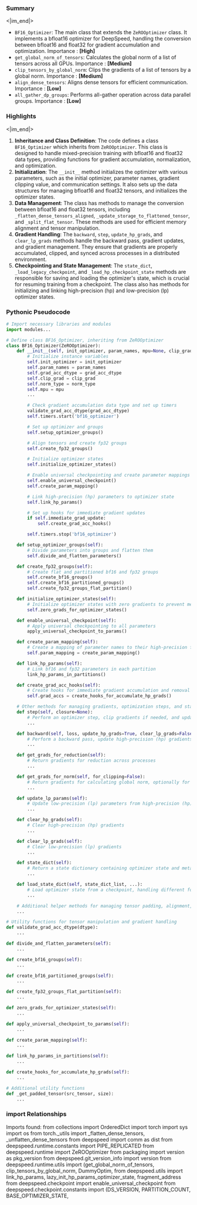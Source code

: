

### Summary

<|im_end|>

* `BF16_Optimizer`: The main class that extends the `ZeROOptimizer` class. It implements a bfloat16 optimizer for DeepSpeed, handling the conversion between bfloat16 and float32 for gradient accumulation and optimization. Importance : **[High]**
* `get_global_norm_of_tensors`: Calculates the global norm of a list of tensors across all GPUs. Importance : **[Medium]**
* `clip_tensors_by_global_norm`: Clips the gradients of a list of tensors by a global norm. Importance : **[Medium]**
* `align_dense_tensors`: Aligns dense tensors for efficient communication. Importance : **[Low]**
* `all_gather_dp_groups`: Performs all-gather operation across data parallel groups. Importance : **[Low]**

### Highlights

<|im_end|>

1. **Inheritance and Class Definition**: The code defines a class `BF16_Optimizer` which inherits from `ZeROOptimizer`. This class is designed to handle mixed-precision training with bfloat16 and float32 data types, providing functions for gradient accumulation, normalization, and optimization.
2. **Initialization**: The `__init__` method initializes the optimizer with various parameters, such as the initial optimizer, parameter names, gradient clipping value, and communication settings. It also sets up the data structures for managing bfloat16 and float32 tensors, and initializes the optimizer states.
3. **Data Management**: The class has methods to manage the conversion between bfloat16 and float32 tensors, including `_flatten_dense_tensors_aligned`, `_update_storage_to_flattened_tensor`, and `_split_flat_tensor`. These methods are used for efficient memory alignment and tensor manipulation.
4. **Gradient Handling**: The `backward`, `step`, `update_hp_grads`, and `clear_lp_grads` methods handle the backward pass, gradient updates, and gradient management. They ensure that gradients are properly accumulated, clipped, and synced across processes in a distributed environment.
5. **Checkpointing and State Management**: The `state_dict`, `_load_legacy_checkpoint`, and `_load_hp_checkpoint_state` methods are responsible for saving and loading the optimizer's state, which is crucial for resuming training from a checkpoint. The class also has methods for initializing and linking high-precision (hp) and low-precision (lp) optimizer states.

### Pythonic Pseudocode

```python
# Import necessary libraries and modules
import modules...

# Define class BF16_Optimizer, inheriting from ZeROOptimizer
class BF16_Optimizer(ZeROOptimizer):
    def __init__(self, init_optimizer, param_names, mpu=None, clip_grad=0.0, norm_type=2, ...):
        # Initialize instance variables
        self.init_optimizer = init_optimizer
        self.param_names = param_names
        self.grad_acc_dtype = grad_acc_dtype
        self.clip_grad = clip_grad
        self.norm_type = norm_type
        self.mpu = mpu
        ...

        # Check gradient accumulation data type and set up timers
        validate_grad_acc_dtype(grad_acc_dtype)
        self.timers.start('bf16_optimizer')

        # Set up optimizer and groups
        self.setup_optimizer_groups()

        # Align tensors and create fp32 groups
        self.create_fp32_groups()

        # Initialize optimizer states
        self.initialize_optimizer_states()

        # Enable universal checkpointing and create parameter mappings
        self.enable_universal_checkpoint()
        self.create_param_mapping()

        # Link high-precision (hp) parameters to optimizer state
        self.link_hp_params()

        # Set up hooks for immediate gradient updates
        if self.immediate_grad_update:
            self.create_grad_acc_hooks()

        self.timers.stop('bf16_optimizer')

    def setup_optimizer_groups(self):
        # Divide parameters into groups and flatten them
        self.divide_and_flatten_parameters()

    def create_fp32_groups(self):
        # Create flat and partitioned bf16 and fp32 groups
        self.create_bf16_groups()
        self.create_bf16_partitioned_groups()
        self.create_fp32_groups_flat_partition()

    def initialize_optimizer_states(self):
        # Initialize optimizer states with zero gradients to prevent memory fragmentation
        self.zero_grads_for_optimizer_states()

    def enable_universal_checkpoint(self):
        # Apply universal checkpointing to all parameters
        apply_universal_checkpoint_to_params()

    def create_param_mapping(self):
        # Create a mapping of parameter names to their high-precision fragment addresses
        self.param_mapping = create_param_mapping()

    def link_hp_params(self):
        # Link bf16 and fp32 parameters in each partition
        link_hp_params_in_partitions()

    def create_grad_acc_hooks(self):
        # Create hooks for immediate gradient accumulation and removal
        self.grad_accs = create_hooks_for_accumulate_hp_grads()

    # Other methods for managing gradients, optimization steps, and state saving/restoration
    def step(self, closure=None):
        # Perform an optimizer step, clip gradients if needed, and update low-precision (lp) params
        ...

    def backward(self, loss, update_hp_grads=True, clear_lp_grads=False):
        # Perform a backward pass, update high-precision (hp) gradients, and clear lp gradients
        ...

    def get_grads_for_reduction(self):
        # Return gradients for reduction across processes
        ...

    def get_grads_for_norm(self, for_clipping=False):
        # Return gradients for calculating global norm, optionally for clipping
        ...

    def update_lp_params(self):
        # Update low-precision (lp) parameters from high-precision (hp) copies
        ...

    def clear_hp_grads(self):
        # Clear high-precision (hp) gradients
        ...

    def clear_lp_grads(self):
        # Clear low-precision (lp) gradients
        ...

    def state_dict(self):
        # Return a state dictionary containing optimizer state and metadata
        ...

    def load_state_dict(self, state_dict_list, ...):
        # Load optimizer state from a checkpoint, handling different formats
        ...

    # Additional helper methods for managing tensor padding, alignment, and gradient handling
    ...

# Utility functions for tensor manipulation and gradient handling
def validate_grad_acc_dtype(dtype):
    ...

def divide_and_flatten_parameters(self):
    ...

def create_bf16_groups(self):
    ...

def create_bf16_partitioned_groups(self):
    ...

def create_fp32_groups_flat_partition(self):
    ...

def zero_grads_for_optimizer_states(self):
    ...

def apply_universal_checkpoint_to_params(self):
    ...

def create_param_mapping(self):
    ...

def link_hp_params_in_partitions(self):
    ...

def create_hooks_for_accumulate_hp_grads(self):
    ...

# Additional utility functions
def _get_padded_tensor(src_tensor, size):
    ...
```


### import Relationships

Imports found:
from collections import OrderedDict
import torch
import sys
import os
from torch._utils import _flatten_dense_tensors, _unflatten_dense_tensors
from deepspeed import comm as dist
from deepspeed.runtime.constants import PIPE_REPLICATED
from deepspeed.runtime import ZeROOptimizer
from packaging import version as pkg_version
from deepspeed.git_version_info import version
from deepspeed.runtime.utils import (get_global_norm_of_tensors, clip_tensors_by_global_norm, DummyOptim,
from deepspeed.utils import link_hp_params, lazy_init_hp_params_optimizer_state, fragment_address
from deepspeed.checkpoint import enable_universal_checkpoint
from deepspeed.checkpoint.constants import (DS_VERSION, PARTITION_COUNT, BASE_OPTIMIZER_STATE,